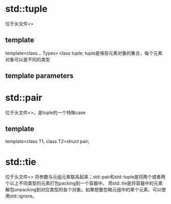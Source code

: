 # std::tuple
位于头文件<<tuple>>
## template
template<class... Types> class tuple;
tuple是保存元素对象的集合，每个元素对象可以是不同的类型
## template parameters

# std::pair
位于头文件<<utility>>，是tuple的一个特殊case
## template
template<class T1, class T2>struct pair;

# std::tie
位于头文件<<tuple>>
将参数与元组元素联系起来；std::pair和std::tuple是将两个或者两个以上不同类型的元素打包packing到一个容器中。
而std::tie是将容器中的元素解包unpacking到对应类型的各个对象。如果想要忽略元组中的某个元素，可以使用std::ignore。
